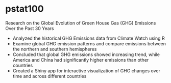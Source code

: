# pstat100
Research on the Global Evolution of Green House Gas (GHG) Emissions Over the Past 30 Years
-	Analyzed the historical GHG Emissions data from Climate Watch using R
-	Examine global GHG emission patterns and compare emissions between the northern and southern hemispheres
-	Concluded that global GHG emissions showed increasing trend, while America and China had significantly higher emissions than other countries
-	Created a Shiny app for interactive visualization of GHG changes over time and across different countries
